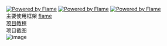 
[![Powered by Flame](https://img.shields.io/badge/Powered%20by-%F0%9F%94%A5-orange.svg)](https://flame-engine.org)
[![Powered by Flame](https://img.shields.io/badge/Powered%20by-%F0%9F%94%A5-orange.svg?style=flat-square)](https://flame-engine.org)
[![Powered by Flame](https://img.shields.io/badge/Powered%20by-%F0%9F%94%A5-orange.svg?style=for-the-badge)](https://flame-engine.org)  <br/>
主要使用框架 [ flame ]( https://github.com/flame-engine/flame )    <br/>
[ 项目教程 ]( https://github.com/HarrisonQi/flame-tutorial-langaw )  <br/>
项目截图  <br/>
![image]( https://github.com/pheromone/langaw/blob/master/result.gif ) <br/>
